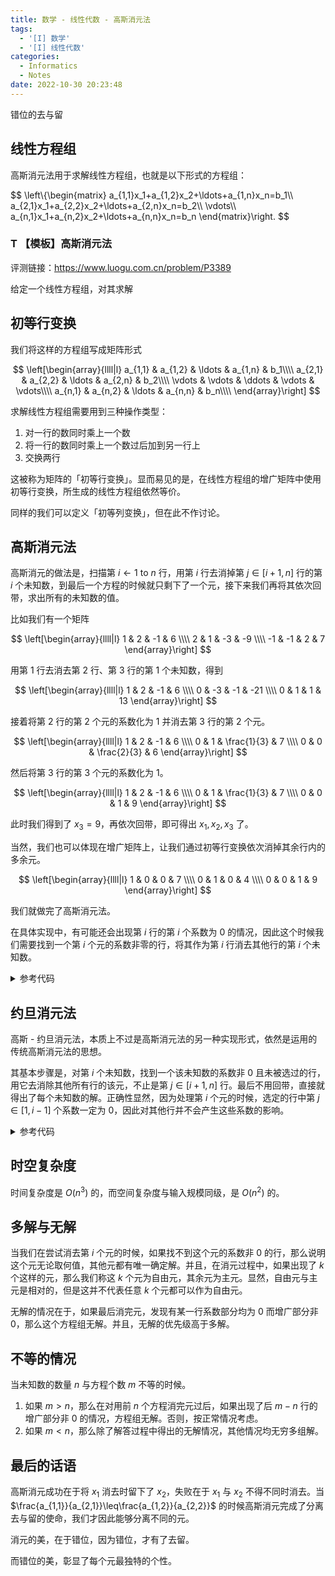 ```yaml
---
title: 数学 - 线性代数 - 高斯消元法
tags:
  - '[I] 数学'
  - '[I] 线性代数'
categories:
  - Informatics
  - Notes
date: 2022-10-30 20:23:48
---
```



错位的去与留

<!--more-->

## 线性方程组

高斯消元法用于求解线性方程组，也就是以下形式的方程组：

$$
\left\\{\begin{matrix}
a_{1,1}x_1+a_{1,2}x_2+\ldots+a_{1,n}x_n=b_1\\\\
a_{2,1}x_1+a_{2,2}x_2+\ldots+a_{2,n}x_n=b_2\\\\
\vdots\\\\
a_{n,1}x_1+a_{n,2}x_2+\ldots+a_{n,n}x_n=b_n
\end{matrix}\right.
$$

### T 【模板】高斯消元法

评测链接：<https://www.luogu.com.cn/problem/P3389>

给定一个线性方程组，对其求解

## 初等行变换

我们将这样的方程组写成矩阵形式

$$
\left[\begin{array}{llll|l}
a_{1,1} & a_{1,2} & \ldots & a_{1,n} & b_1\\\\
a_{2,1} & a_{2,2} & \ldots & a_{2,n} & b_2\\\\
\vdots & \vdots & \ddots & \vdots & \vdots\\\\
a_{n,1} & a_{n,2} & \ldots & a_{n,n} & b_n\\\\
\end{array}\right]
$$

求解线性方程组需要用到三种操作类型：

  1. 对一行的数同时乘上一个数
  2. 将一行的数同时乘上一个数过后加到另一行上
  3. 交换两行

这被称为矩阵的「初等行变换」。显而易见的是，在线性方程组的增广矩阵中使用初等行变换，所生成的线性方程组依然等价。

同样的我们可以定义「初等列变换」，但在此不作讨论。

## 高斯消元法

高斯消元的做法是，扫描第 $i\gets 1\text{ to }n$ 行，用第 $i$ 行去消掉第 $j\in[i+1,n]$ 行的第 $i$ 个未知数，到最后一个方程的时候就只剩下了一个元，接下来我们再将其依次回带，求出所有的未知数的值。

比如我们有一个矩阵

$$
\left[\begin{array}{llll|l}
1 & 2 & -1 & 6 \\\\
2 & 1 & -3 & -9 \\\\
-1 & -1 & 2 & 7
\end{array}\right]
$$

用第 $1$ 行去消去第 $2$ 行、第 $3$ 行的第 $1$ 个未知数，得到

$$
\left[\begin{array}{llll|l}
1 & 2 & -1 & 6 \\\\
0 & -3 & -1 & -21 \\\\
0 & 1 & 1 & 13
\end{array}\right]
$$

接着将第 $2$ 行的第 $2$ 个元的系数化为 $1$ 并消去第 $3$ 行的第 $2$ 个元。

$$
\left[\begin{array}{llll|l}
1 & 2 & -1 & 6 \\\\
0 & 1 & \frac{1}{3} & 7 \\\\
0 & 0 & \frac{2}{3} & 6
\end{array}\right]
$$

然后将第 $3$ 行的第 $3$ 个元的系数化为 $1$。

$$
\left[\begin{array}{llll|l}
1 & 2 & -1 & 6 \\\\
0 & 1 & \frac{1}{3} & 7 \\\\
0 & 0 & 1 & 9
\end{array}\right]
$$

此时我们得到了 $x_3=9$，再依次回带，即可得出 $x_1,x_2,x_3$ 了。

当然，我们也可以体现在增广矩阵上，让我们通过初等行变换依次消掉其余行内的多余元。

$$
\left[\begin{array}{llll|l}
1 & 0 & 0 & 7 \\\\
0 & 1 & 0 & 4 \\\\
0 & 0 & 1 & 9
\end{array}\right]
$$

我们就做完了高斯消元法。

在具体实现中，有可能还会出现第 $i$ 行的第 $i$ 个系数为 $0$ 的情况，因此这个时候我们需要找到一个第 $i$ 个元的系数非零的行，将其作为第 $i$ 行消去其他行的第 $i$ 个未知数。

<details class="note">
  <summary>参考代码</summary>

```cpp
#include <cstdio>
#include <cmath>
#include <algorithm>

using namespace std;

const int MAXN = 100;
const double eps = 1e-5;

int n;
struct eq
{
    double d[MAXN + 5];
    eq operator+(const eq &x) const
    {
        eq res;
        for (int i = 0; i <= n; i++) res.d[i] = d[i] + x.d[i];
        return res;
    }
    eq operator*(double x) const
    {
        eq res;
        for (int i = 0; i <= n; i++) res.d[i] = d[i] * x;
        return res;
    }
} e[MAXN + 5];

int main()
{
    scanf("%d", &n);
    for (int i = 1; i <= n; i++)
    {
        for (int j = 1; j <= n; j++) scanf("%lf", &e[i].d[j]);
        scanf("%lf", &e[i].d[0]);
    }

    for (int i = 1; i <= n; i++)
    {
        int x = i;
        while (x <= n && fabs(e[x].d[i]) < eps) ++x;
        if (x > n) return puts("No Solution"), 0;
        swap(e[i], e[x]);
        e[i] = e[i] * (1 / e[i].d[i]);
        for (int j = i + 1; j <= n; ++j) e[j] = e[j] + e[i] * (-e[j].d[i]);
    }

    for (int i = n; i >= 1; i--) for (int j = 1; j < i; j++) e[j] = e[j] + e[i] * (-e[j].d[i]); 
    
    for (int i = 1; i <= n; i++) printf("%.2f\n", e[i].d[0]);

    return 0;
}
```

</details>

## 约旦消元法

高斯 - 约旦消元法，本质上不过是高斯消元法的另一种实现形式，依然是运用的传统高斯消元法的思想。

其基本步骤是，对第 $i$ 个未知数，找到一个该未知数的系数非 $0$ 且未被选过的行，用它去消除其他所有行的该元，不止是第 $j\in[i+1,n]$ 行。最后不用回带，直接就得出了每个未知数的解。正确性显然，因为处理第 $i$ 个元的时候，选定的行中第 $j\in[1,i-1]$ 个系数一定为 $0$，因此对其他行并不会产生这些系数的影响。

<details class="note">
  <summary>参考代码</summary>

```cpp
#include <cstdio>
#include <cmath>
#include <algorithm>

using namespace std;

const int MAXN = 100;
const double eps = 1e-5;

int n;
struct eq
{
    double d[MAXN + 5];
    eq operator+(const eq &x) const
    {
        eq res;
        for (int i = 0; i <= n; i++) res.d[i] = d[i] + x.d[i];
        return res;
    }
    eq operator*(double x) const
    {
        eq res;
        for (int i = 0; i <= n; i++) res.d[i] = d[i] * x;
        return res;
    }
} e[MAXN + 5];

int main()
{
    scanf("%d", &n);
    for (int i = 1; i <= n; i++)
    {
        for (int j = 1; j <= n; j++) scanf("%lf", &e[i].d[j]);
        scanf("%lf", &e[i].d[0]);
    }

    for (int i = 1; i <= n; i++)
    {
        int x = i;
        while (x <= n && fabs(e[x].d[i]) < eps) x++;
        if (x > n) return puts("No Solution"), 0;
        swap(e[i], e[x]);
        e[i] = e[i] * (1 / e[i].d[i]);
        for (int j = 1; j <= n; j++) if (i != j) e[j] = e[j] + e[i] * (-e[j].d[i]);
    }
    
    for (int i = 1; i <= n; i++) printf("%.2lf\n", e[i].d[0]);

    return 0;
}
```

</details>

## 时空复杂度

时间复杂度是 $O(n^3)$ 的，而空间复杂度与输入规模同级，是 $O(n^2)$ 的。

## 多解与无解

当我们在尝试消去第 $i$ 个元的时候，如果找不到这个元的系数非 $0$ 的行，那么说明这个元无论取何值，其他元都有唯一确定解。并且，在消元过程中，如果出现了 $k$ 个这样的元，那么我们称这 $k$ 个元为自由元，其余元为主元。显然，自由元与主元是相对的，但是这并不代表任意 $k$ 个元都可以作为自由元。

无解的情况在于，如果最后消完元，发现有某一行系数部分均为 $0$ 而增广部分非 $0$，那么这个方程组无解。并且，无解的优先级高于多解。

## 不等的情况

当未知数的数量 $n$ 与方程个数 $m$ 不等的时候。

  1. 如果 $m>n$，那么在对用前 $n$ 个方程消完元过后，如果出现了后 $m-n$ 行的增广部分非 $0$ 的情况，方程组无解。否则，按正常情况考虑。
  2. 如果 $m<n$，那么除了解答过程中得出的无解情况，其他情况均无穷多组解。

## 最后的话语

高斯消元成功在于将 $x_1$ 消去时留下了 $x_2$，失败在于 $x_1$ 与 $x_2$ 不得不同时消去。当 $\frac{a_{1,1}}{a_{2,1}}\leq\frac{a_{1,2}}{a_{2,2}}$ 的时候高斯消元完成了分离去与留的使命，我们才因此能够分离不同的元。

消元的美，在于错位，因为错位，才有了去留。

而错位的美，彰显了每个元最独特的个性。
